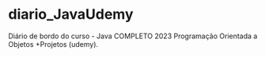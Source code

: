 # diario_JavaUdemy
Diário de bordo do curso -  Java COMPLETO 2023 Programação Orientada a Objetos +Projetos (udemy).
